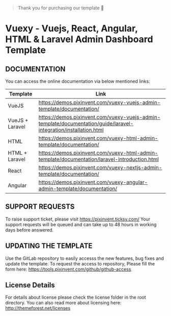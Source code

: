 > Thank you for purchasing our template 🥂

# Vuexy - Vuejs, React, Angular, HTML & Laravel Admin Dashboard Template

## DOCUMENTATION

You can access the online documentation via below mentioned links:

| Template        | Link                                                                                                                     |
| --------------- | ------------------------------------------------------------------------------------------------------------------------ |
| VueJS           | https://demos.pixinvent.com/vuexy-vuejs-admin-template/documentation/                                                    |
| VueJS + Laravel | https://demos.pixinvent.com/vuexy-vuejs-admin-template/documentation/guide/laravel-integration/installation.html         |
| HTML            | https://demos.pixinvent.com/vuexy-html-admin-template/documentation/                                                     |
| HTML + Laravel  | https://demos.pixinvent.com/vuexy-html-admin-template/documentation/laravel-introduction.html                            |
| React           | https://demos.pixinvent.com/vuexy-nextjs-admin-template/documentation/                                                   |
| Angular         | https://demos.pixinvent.com/vuexy-angular-admin-template/documentation/                                                  |

## SUPPORT REQUESTS

To raise support ticket, please visit https://pixinvent.ticksy.com/
Your support requests will be queued and can take up to 48 hours in working days before answered.

## UPDATING THE TEMPLATE

Use the GitLab repository to easily accesss the new features, bug fixes and update the template.
To request the access to repository, Please fill the form here: https://tools.pixinvent.com/github/github-access

## License Details

For details about license please check the license folder in the root directory. You can also read more about licensing here: http://themeforest.net/licenses
